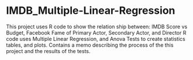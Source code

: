 # IMDB_Multiple-Linear-Regression
This project uses R code to show the relation ship between:
IMDB Score vs Budget, Facebook Fame of Primary Actor, Secondary Actor, and Director
R code uses Multiple Linear Regression, and Anova Tests to create statistics tables, and plots. 
Contains a memo describing the process of the this project and the results of the tests. 
